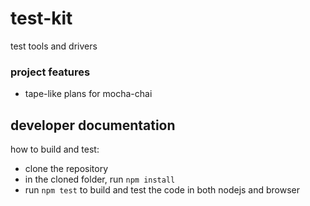 # test-kit

test tools and drivers

### project features
 - tape-like plans for mocha-chai

## developer documentation
how to build and test:
 - clone the repository
 - in the cloned folder, run `npm install`
 - run `npm test` to build and test the code in both nodejs and browser
